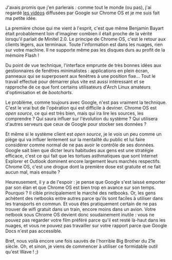 <!--@
  title="(French) Chrome OS"
  published="2009-12-04 12:00:00"
  description = "Chrome OS est techniquement bon mais éthiquement dangereux."
-->

J'avais promis que j'en parlerais : comme tout le monde (ou pas), j'ai regardé [les vidéos](http://www.chromium.org/chromium-os) diffusées par Google sur Chrome OS et je me suis fait ma petite idée.

La première chose qui me vient à l'esprit, c'est que même Benjamin Bayart était probablement loin d'imaginer combien il était proche de la vérité lorsqu'il parlait de Minitel 2.0. Le principe de Chrome OS, c'est le retour aux clients légers, aux terminaux. Toute l'information est dans les nuages, rien sur votre machine. Il ne supporte même pas les disques durs au profit de la mémoire Flash !

Du point de vue technique, l'interface emprunte de très bonnes idées aux gestionnaires de fenêtres minimalistes : applications en plein écran, panneaux qui se superposent aux fenêtres à une position fixe... Tout le travail effectué pour démarrer plus vite est aussi intéressant et se rapproche de ce que font certains utilisateurs d'Arch Linux amateurs d'optimisation et de *bootcharts*.

Le problème, comme toujours avec Google, n'est pas vraiment la technique. C'est le vrai but de l'opération qui est difficile à deviner. Chrome OS est *open source*, ce qui est très bien, mais qui ira lire les sources, les comprendre ? Qui saura influer sur l'évolution du système ? Qui utilisera d'autres serveurs que ceux de Google pour stocker ses données ?

Et même si le système client est *open source*, je le vois un peu comme un piège qui va influer lentement sur la mentalité du public et lui faire considérer comme normal de ne pas avoir le contrôle de ses données. Google sait bien que dicter leurs habitudes aux gens est une stratégie efficace, c'est ce qui fait que les tortues asthmatiques que sont Internet Explorer et Outlook dominent encore largement leurs marchés respectifs. Chrome OS, c'est une drogue dont la première dose est gratuite et ne fait aucun mal, mais ensuite ?

Heureusement, il y a de l'espoir : je pense que Google s'est laissé emporter par son élan et que Chrome OS est bien trop en avance sur son temps. Pourquoi ? Il cible principalement le marché des netbooks. Or, les gens achètent des netbooks entre autres parce qu'ils sont faciles à utiliser dans les transports en commun. Et vous êtes pratiquement certain de ne pas trouver de wifi gratuit dans un train, encore moins dans un avion. Votre netbook sous Chrome OS devient donc soudainement inutile : vous ne pouvez pas regarder votre film préféré parce qu'il est resté là-haut dans les nuages, et vous ne pouvez pas travailler sur votre rapport parce que Google Docs n'est pas accessible.

Bref, nous voilà encore une fois sauvés de l'horrible Big Brother du 21e siècle. Oh, et sinon, je viens de commencer à utiliser ce formidable outil qu'est Wave ! ;)
